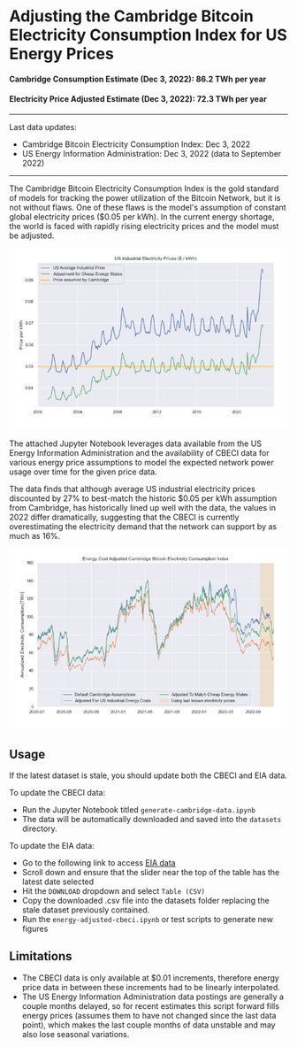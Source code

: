 # Adjusting the Cambridge Bitcoin Electricity Consumption Index for US Energy Prices

#### Cambridge Consumption Estimate (Dec 3, 2022): 86.2 TWh per year
#### Electricity Price Adjusted Estimate  (Dec 3, 2022): 72.3 TWh per year


--- 

Last data updates:
- Cambridge Bitcoin Electricity Consumption Index: Dec 3, 2022
- US Energy Information Administration: Dec 3, 2022 (data to September 2022)

---

The Cambridge Bitcoin Electricity Consumption Index is the gold standard of models for tracking the power utilization of the Bitcoin Network, but it is not without flaws. One of these flaws is the model's assumption of constant global electricity prices ($0.05 per kWh). In the current energy shortage, the world is faced with rapidly rising electricity prices and the model must be adjusted.

![Rising Electricity Prices](./tmp-figures/electricity-rates.png)

The attached Jupyter Notebook leverages data available from the US Energy Information Administration and the availability of CBECI data for various energy price assumptions to model the expected network power usage over time for the given price data. 

The data finds that although average US industrial electricity prices discounted by 27% to best-match the historic $0.05 per kWh assumption from Cambridge, has historically lined up well with the data, the values in 2022 differ dramatically, suggesting that the CBECI is currently overestimating the electricity demand that the network can support by as much as 16%.

![Rising Electricity Prices](./tmp-figures/cbeci-adjusted-recent.png)


## Usage

If the latest dataset is stale, you should update both the CBECI and EIA data. 

To update the CBECI data:
- Run the Jupyter Notebook titled `generate-cambridge-data.ipynb`
- The data will be automatically downloaded and saved into the `datasets` directory.

To update the EIA data: 
- Go to the following link to access [EIA data](https://www.eia.gov/electricity/data/browser/#/topic/7?agg=0,1&geo=g&endsec=2&linechart=ELEC.PRICE.US-IND.M&columnchart=ELEC.PRICE.US-IND.M&map=ELEC.PRICE.US-IND.M&freq=M&start=201001&ctype=map&ltype=pin&rtype=s&pin=&rse=0&maptype=0)
- Scroll down and ensure that the slider near the top of the table has the latest date selected
- Hit the `DOWNLOAD` dropdown and select `Table (CSV)` 
- Copy the downloaded .csv file into the datasets folder replacing the stale dataset previously contained.
- Run the `energy-adjusted-cbeci.ipynb` or test scripts to generate new figures

## Limitations

- The CBECI data is only available at $0.01 increments, therefore energy price data in between these increments had to be linearly interpolated.
- The US Energy Information Administration data postings are generally a couple months delayed, so for recent estimates this script forward fills energy prices (assumes them to have not changed since the last data point), which makes the last couple months of data unstable and may also lose seasonal variations.
